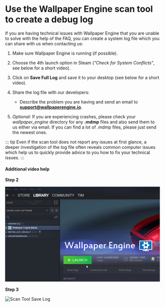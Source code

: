 # Use the Wallpaper Engine scan tool to create a debug log

If you are having technical issues with Wallpaper Engine that you are unable to solve with the help of the FAQ, you can create a system log file which you can share with us when contacting us:

1. Make sure Wallpaper Engine is running (if possible).
2. Choose the 4th launch option in Steam (*"Check for System Conflicts"*, see below for a short video).
3. Click on **Save Full Log** and save it to your desktop (see below for a short video).
4. Share the log file with our developers:
    * Describe the problem you are having and send an email to **support@wallpaperengine.io**.

5. *Optional:* If you are experiencing crashes, please check your *wallpaper_engine* directory for any **.mdmp** files and also send them to us either via email. If you can find a lot of .mdmp files, please just send the newest ones.

::: tip
Even if the scan tool does not report any issues at first glance, a deeper investigation of the log file often reveals common computer issues which help us to quickly provide advice to you how to fix your technical issues.
:::

#### Additional video help

**Step 2**

![Scan Tool Launch Option](./scantoollaunch.gif)

**Step 3**

![Scan Tool Save Log](./scantoolsave.gif)
